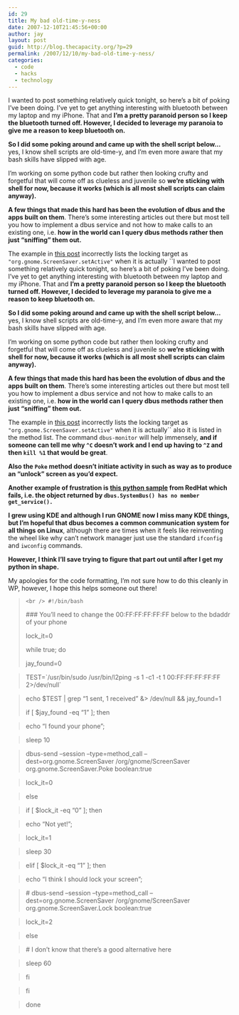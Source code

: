 ```yaml
---
id: 29
title: My bad old-time-y-ness
date: 2007-12-10T21:45:56+00:00
author: jay
layout: post
guid: http://blog.thecapacity.org/?p=29
permalink: /2007/12/10/my-bad-old-time-y-ness/
categories:
  - code
  - hacks
  - technology
---
```

I wanted to post something relatively quick tonight, so here’s a bit of poking I’ve been doing. I’ve yet to get anything interesting with bluetooth between my laptop and my iPhone. That and **I’m a pretty paranoid person so I keep the bluetooth turned off. However, I decided to leverage my paranoia to give me a reason to keep bluetooth on.** 

**So I did some poking around and came up with the shell script below…** yes, I know shell scripts are old-time-y, and I’m even more aware that my bash skills have slipped with age.

I’m working on some python code but rather then looking crufty and forgetful that will come off as clueless and juvenile so **we’re sticking with shell for now, because it works (which is all most shell scripts can claim anyway).**

**A few things that made this hard has been the evolution of dbus and the apps built on them**. There’s some interesting articles out there but most tell you how to implement a dbus service and not how to make calls to an existing one, i.e. **how in the world can I query dbus methods rather then just “sniffing” them out.**

The example in [this post](http://lists.freedesktop.org/archives/xdg/2006-June/006523.html "dbus example") incorrectly lists the locking target as `"org.gnome.ScreenSaver.setActive"` when it is actually ``I wanted to post something relatively quick tonight, so here’s a bit of poking I’ve been doing. I’ve yet to get anything interesting with bluetooth between my laptop and my iPhone. That and **I’m a pretty paranoid person so I keep the bluetooth turned off. However, I decided to leverage my paranoia to give me a reason to keep bluetooth on.** 

**So I did some poking around and came up with the shell script below…** yes, I know shell scripts are old-time-y, and I’m even more aware that my bash skills have slipped with age.

I’m working on some python code but rather then looking crufty and forgetful that will come off as clueless and juvenile so **we’re sticking with shell for now, because it works (which is all most shell scripts can claim anyway).**

**A few things that made this hard has been the evolution of dbus and the apps built on them**. There’s some interesting articles out there but most tell you how to implement a dbus service and not how to make calls to an existing one, i.e. **how in the world can I query dbus methods rather then just “sniffing” them out.**

The example in [this post](http://lists.freedesktop.org/archives/xdg/2006-June/006523.html "dbus example") incorrectly lists the locking target as `"org.gnome.ScreenSaver.setActive"` when it is actually`` also it is listed in the method list. The command `dbus-monitor` will help immensely, **and if someone can tell me why `^C` doesn’t work and I end up having to `^Z` and then `kill %1` that would be great**.

**Also the `Poke` method doesn’t initiate activity in such as way as to produce an “unlock” screen as you’d expect.**

**Another example of frustration is [this python sample](http://www.redhat.com/magazine/003jan05/features/dbus/ "RedHat on dbus") from RedHat which fails, i.e. the object returned by <code class="computeroutput">dbus.SystemBus() has no member get_service().</code>**

**I grew using KDE and although I run GNOME now I miss many KDE things, but I’m hopeful that dbus becomes a common communication system for all things on Linux**, although there are times when it feels like reinventing the wheel like why can’t network manager just use the standard `ifconfig` and `iwconfig` commands.

**However, I think I’ll save trying to figure that part out until after I get my python in shape.**

My apologies for the code formatting, I’m not sure how to do this cleanly in WP, however, I hope this helps someone out there!

> `<br />
#!/bin/bash`
> 
> \### You’ll need to change the 00:FF:FF:FF:FF:FF below to the bdaddr of your phone
> 
> lock_it=0
> 
> while true; do
> 
> jay_found=0
  
> TEST=\`/usr/bin/sudo /usr/bin/l2ping -s 1 -c1 -t 1 00:FF:FF:FF:FF:FF 2>/dev/null\`
  
> echo $TEST | grep “1 sent, 1 received” &> /dev/null && jay_found=1
> 
> if [ $jay_found -eq “1” ]; then
  
> echo “I found your phone”;
  
> sleep 10
  
> dbus-send –session –type=method_call –dest=org.gnome.ScreenSaver /org/gnome/ScreenSaver org.gnome.ScreenSaver.Poke boolean:true
  
> lock_it=0
  
> else
  
> if [ $lock_it -eq “0” ]; then
  
> echo “Not yet!”;
  
> lock_it=1
  
> sleep 30
  
> elif [ $lock_it -eq “1” ]; then
  
> echo “I think I should lock your screen”;
  
> \# dbus-send –session –type=method_call –dest=org.gnome.ScreenSaver /org/gnome/ScreenSaver org.gnome.ScreenSaver.Lock boolean:true
  
> lock_it=2
  
> else
  
> \# I don’t know that there’s a good alternative here
  
> sleep 60
  
> fi
  
> fi
  
> done
